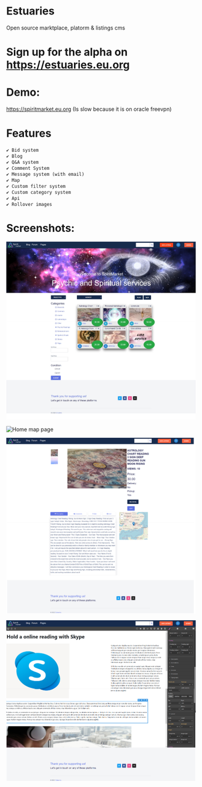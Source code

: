 # Estuaries
Open source marktplace, platorm &amp; listings cms

# Sign up for the alpha on https://estuaries.eu.org

# Demo:
https://spiritmarket.eu.org (Is slow because it is on oracle freevpn)

# Features

    ✔ Bid system
    ✔ Blog
    ✔ Q&A system
    ✔ Comment System
    ✔ Message system (with email)
    ✔ Map
    ✔ Custom filter system
    ✔ Custom category system
    ✔ Api
    ✔ Rollover images

# Screenshots:

![](/schreenshots/estuarieshomescreen.jpg?raw=true "Home page")

![](/schreenshots/estuariesmapscreen.png.jpg?raw=true "Home map page")

![](/schreenshots/productpage.png?raw=true "Product page")

![](/schreenshots/blogwysiwyg.png?raw=true "Blog with wysiwyg")

